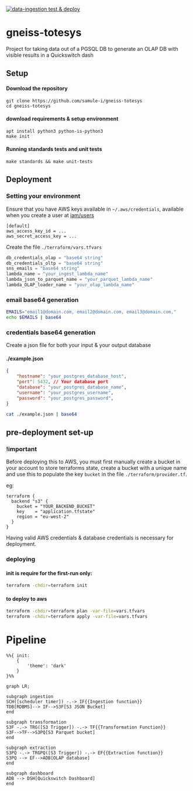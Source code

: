 [![data-ingestion test & deploy](https://github.com/samule-i/gneiss-totesys/actions/workflows/test_deploy.yml/badge.svg)](https://github.com/samule-i/gneiss-totesys/actions/workflows/test_deploy.yml)

# gneiss-totesys
Project for taking data out of a PGSQL DB to generate an OLAP DB with visible results in a Quickswitch dash

## Setup

#### Download the repository
```
git clone https://github.com/samule-i/gneiss-totesys
cd gneiss-totesys
```
#### download requirements & setup environment
```
apt install python3 python-is-python3
make init
```
#### Running standards tests and unit tests
```
make standards && make unit-tests
```

## Deployment
### Setting your environment
Ensure that you have AWS keys available in `~/.aws/credentials`, available when you create a user at [iam/users](https://us-east-1.console.aws.amazon.com/iam/home?region=eu-north-1#/users)
```
[default]
aws_access_key_id = ...
aws_secret_access_key = ...
```
Create the file `./terraform/vars.tfvars`

```tf
db_credentials_olap = "base64 string"
db_credentials_oltp = "base64 string"
sns_emails = "base64 string"
lambda_name = "your_ingest_lambda_name"
lambda_json_to_parquet_name = "your_parquet_lambda_name"
lambda_OLAP_loader_name = "your_olap_lambda_name"
```

### email base64 generation
```sh
EMAILS="email1@domain.com, email2@domain.com, email3@domain.com,"
echo $EMAILS | base64
```

### credentials base64 generation
Create a json file for both your input & your output database
#### ./example.json
```json
{
    "hostname": "your_postgres_database_host",
    "port": 5432, // Your database port
    "database": "your_postgres_database_name",
    "username": "your_postgres_username",
    "password": "your_postgres_password",
}
```

```sh
cat ./example.json | base64
```

## pre-deployment set-up
### !important
Before deploying this to AWS, you must first manually create a bucket in your account to store terraforms state, create a bucket with a unique name and use this to populate the key `bucket` in the file `./terraform/provider.tf`.

eg:
```
terraform {
  backend "s3" {
    bucket = "YOUR_BACKEND_BUCKET"
    key    = "application.tfstate"
    region = "eu-west-2"
  }
}
```

Having valid AWS credentials & database credentials is necessary for deployment.

### deploying
#### init is require for the first-run only:
```sh
terraform -chdir=terraform init
```
#### to deploy to aws
```sh
terraform -chdir=terraform plan -var-file=vars.tfvars
terraform -chdir=terraform apply -var-file=vars.tfvars
```

# Pipeline
```mermaid
%%{ init: 
    {
        'theme': 'dark'
    }
}%%

graph LR;

subgraph ingestion
SCH([scheduler timer]) -.-> IF{{Ingestion function}}
TDB[RDBMS]--> IF-->S3F[S3 JSON Bucket]
end

subgraph transformation
S3F -.-> TRG([S3 Trigger]) -.-> TF{{Transformation Function}}
S3F-->TF-->S3PQ[S3 Parquet bucket]
end

subgraph extraction
S3PQ -.-> TRGPQ([S3 Trigger]) -.-> EF{{Extraction function}}
S3PQ --> EF-->ADB[OLAP database]
end

subgraph dashboard
ADB --> DSH[Quickswitch Dashboard]
end
```
